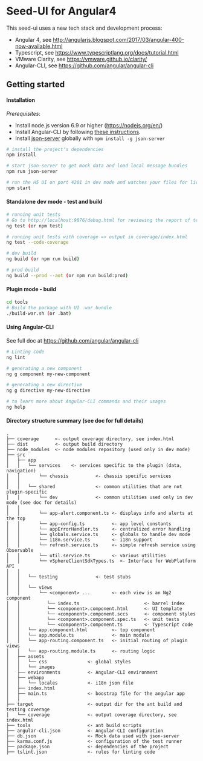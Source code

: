 Seed-UI for Angular4 
================
This seed-ui uses a new tech stack and development process:
- Angular 4, see http://angularjs.blogspot.com/2017/03/angular-400-now-available.html
- Typescript, see https://www.typescriptlang.org/docs/tutorial.html
- VMware Clarity, see https://vmware.github.io/clarity/
- Angular-CLI, see https://github.com/angular/angular-cli


Getting started
---------------
#### Installation
*Prerequisites*:
- Install node.js version 6.9 or higher (https://nodejs.org/en/)
- Install Angular-CLI by following [these instructions](https://github.com/angular/angular-cli#installation).
- Install [json-server](https://github.com/typicode/json-server) globally with `npm install -g json-server`

```bash
# install the project's dependencies
npm install

# start json-server to get mock data and load local message bundles
npm run json-server

# run the H5 UI on port 4201 in dev mode and watches your files for live-reload
npm start
```

#### Standalone dev mode - test and build

```bash
# running unit tests
# Go to http://localhost:9876/debug.html for reviewing the report of tests results
ng test (or npm test)

# running unit tests with coverage => output in coverage/index.html
ng test --code-coverage

# dev build
ng build (or npm run build)

# prod build
ng build --prod --aot (or npm run build:prod)
```

#### Plugin mode - build
```bash
cd tools
# Build the package with UI .war bundle
./build-war.sh (or .bat)
```

#### Using Angular-CLI

See full doc at https://github.com/angular/angular-cli

```bash
# Linting code
ng lint

# generating a new component
ng g component my-new-component

# generating a new directive
ng g directive my-new-directive

# to learn more about Angular-CLI commands and their usages
ng help
```

#### Directory structure summary (see doc for full details)
```
.
├── coverage      <- output coverage directory, see index.html
├── dist          <- output build directory  
├── node_modules  <- node modules repository (used only in dev mode)
├── src
│   ├── app
│   │   └── services    <- services specific to the plugin (data, navigation)
│   │       └── chassis          <- chassis specific services
│   │       
│   │   └── shared               <- common utilities that are not plugin-specific
│   │       └── dev              <- common utilities used only in dev mode (see doc for details)
│   │    
│   │       └── app-alert.component.ts <- displays info and alerts at the top
│   │       └── app-config.ts          <- app level constants
│   │       └── appErrorHandler.ts     <- centralized error handling
│   │       └── globals.service.ts     <- globals to handle dev mode
│   │       └── i18n.service.ts        <- i18n support
│   │       └── refresh.service.ts     <- simple refresh service using Observable
│   │       └── util.service.ts        <- various utilities
│   │       └── vSphereClientSdkTypes.ts  <- Interface for WebPlatform API
│   │    
│   │   └── testing              <- test stubs
│   │    
│   │   └── views
│   │       └── <component> ...        <- each view is an Ng2 component
│   │          └── index.ts                        <- barrel index
│   │          └── <component>.component.html      <- UI template
│   │          └── <component>.component.sccs      <- component styles
│   │          └── <component>.component.spec.ts   <- unit tests
│   │          └── <component>.component.ts        <- Typescript code
│   │   └── app.component.html         <- top component
│   │   └── app.module.ts              <- main module
│   │   └── app-routing.component.ts   <- initial routing of plugin views
│   │   └── app-routing.module.ts      <- routing logic
│   ├── assets
│   │   └── css               <- global styles
│   │   └── images             
│   ├── environments          <- Angular-CLI environment
│   ├── webapp
│   │   └── locales           <- i18n json file
│   ├── index.html
│   ├── main.ts               <- boostrap file for the angular app
│   │
├── target                    <- output dir for the ant build and testing coverage
│   └── coverage              <- output coverage directory, see index.html
├── tools                     <- ant build scripts
├── angular-cli.json          <- Angular-CLI configuration
├── db.json                   <- Mock data used with json-server
├── karma.conf.js             <- configuration of the test runner
├── package.json              <- dependencies of the project
├── tslint.json               <- rules for linting code

```
